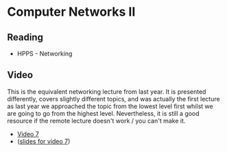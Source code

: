 # Computer Networks II

## Reading

* HPPS - Networking
    
## Video
This is the equivalent networking lecture from last year. It is presented differently, covers slightly different topics, and 
was actually the first lecture as last year we approached the topic from the lowest level first whilst we are going to go from 
the highest level. Nevertheless, it is still a good resource if the remote lecture doesn't work / you can't make it.

 * [Video 7](https://sid.erda.dk/share_redirect/h2afbmlKRA/7%20-%20Lecture.mp4)
 * ([slides for video 7](https://github.com/diku-dk/hpps-e2020-pub/raw/master/material/4-l-1/7%20-%20Lecture.pdf))
